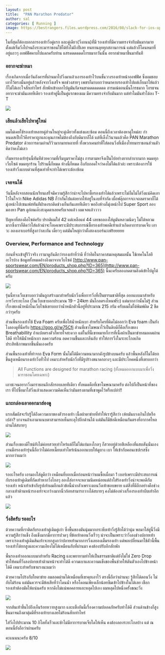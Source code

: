 ```yaml
---
layout: post
title:  "PAN Marathon Predator"
author: sal
categories: [ Running ]
image: https://bestrangers.files.wordpress.com/2016/08/slack-for-ios-upload-6.jpg
---
```


ในที่สุดก็ต้องบอกลารองเท้าวิ่งคู่แรก และคู่เดียว(วิ่งถนน)ที่มี รองเท้าที่มีความทรงจำกับมันมากมาย ตั้งแต่เริ่มวิ่งไปจนถึงระยะมาราธอนใช้ได้ยังไม่ถึงปีเลย ทนทานลุยทุกสถานการณ์  แต่แล้วก็โดนหมาที่อยู่แถวๆ ออฟฟิศคาบไปแดกครับท่าน แสรดดดดดดโกรธมากวันนั้น อยากฆ่าหมาขึ้นมาทันที

### อยากจะฆ่าหมา
เรื่องเกิดจากเมื่อวันอังคารที่ผ่านมาไปวิ่งมาแล้วเอารองเท้าไว้บนชั้นวางรองเท้าหน้าออฟฟิศ ซึ่งผมชอบเอาไว้ตรงนั้นอยู่แล้วหลังจากวิ่งเสร็จ พอช่วงสายๆ เพชรก็มาบอกว่าหมาคาบรองเท้าไปแต่เก็บมาให้แล้วก็ไม่ได้เอะใจสักเท่าไหร่ สักพักเข้าออกไปดูมันกัดจนขาดดดดดดดด อารมณ์ตอนนั้นโกรธมาก โกรธจนอยากจะฆ่ามันเลยทีเดียว รองเท้าคู่นี้เป็นคู่แรกของผม มีความทรงจำกับมันมาก แต่ทำไมมันทำได้ลง T-T

<img src="https://bestrangers.files.wordpress.com/2016/08/slack-for-ios-upload-4.jpg?w=1472">

### เสียแล้วเสียไปหาคู่ใหม่
ผมไม่เคยใช้รองเท้าหลายคู่ส่วนใหญ่จะคู่เดียวทั้งแข่งและซ้อม ตอนนี้ถึงเวลาต้องหาคู่ใหม่ละ กำหนดสเป็กไว้คือราคาถูกและคุณภาพไม่ต้องถึงกับดีมากก็ได้ แต่ที่เล็งไว้นานแล้วคือ PAN Marathon Predator ด้วยการตามอ่านรีวิวมากมายหลายที่ ทั้งพวกเคนย่าที่ใส่ตอนวิ่งที่เมืองไทยมาราธอนส่วนตัวคิดว่าคงไม่เลว

เริ่มหารองเท้ารุ่นนี้ทันทีด้วยความที่เริ่มบูมราคาไม่สูง การตามหาจึงเป็นไปอย่างยากลำบากมาก หมดทุกเว็บไซต์ หมดทุกร้าน ไปร้านนี้ก็หมด ห้างนี้ก็หมด ถึงกับถอดใจว่าคงไม่ได้แล้วล่ะ เพราะต้องการใช้รองเท้าวิ่งแบบด่วนที่สุดเท่าที่จะทำได้เพราะต้องซ้อม

### เจอจนได้
วันนี้หลังจากสอนนักเรียนเสร็จมีความรู้สึกว่าน่าจะไปหาซื้อรองเท้าได้แล้วเพราะไม่งั้นไม่ได้วิ่งแน่คิดเอาไว้ในใจว่า Nike Adidas NB ก็ว่ากันไปแต่อยากให้อยู่ในงบที่จำกัด เผื่อฟลุ๊กอาจจะเจอลดราคาก็ได้ มุ่งหน้าไปเซนเฟสทันทีฝ่าดงรถติดช่วงเย็นกันเลยทีเดียว พอถึงห้างก็มุ่งหน้าไป Super Sport ลองมองหา Pan ดูก่อนเอ๊ะสะดุดตาเลยครับเจอแล้ว ผมเจอแล้วววว

ปัญหาที่สองคือไซต์ครับ ปรกติผมใส่ 42 แต่เหลือแค่ 44 เลยขอลองใส่ดูมันหลวมนิดๆ ไม่ได้หลวมมากซึ่งเราก็ติดว่าใส่แล้วน่าจะโอเคเพราะมีประสบการณ์ซื้อรองเท้าพอดีเท้าแล้วเกิดอาการบาดเจ็บ เอาวะ ลองเอาเบอร์ที่สูงกว่าละกัน เดี๋ยวๆ แต่มันใหญ่กว่าตั้งสองเบอร์นะเฟร้ยยยยย

### Overview, Performance and Technology
ก่อนที่จะเข้าสู่รีวิวจริง เรามาดูกันดีกว่ารองเท้าที่ว่าดี ที่ว่าฮิตในราคาสมเหตุสมผลนั้น ใช้เทคโนโลยีอะไรบ้าง ข้อมูลทั้งหมดอ้างอิงมาจากเว็บไซต์ [http://www.pan-sportswear.com/EN/products_shop.php?ID=365](http://www.pan-sportswear.com/EN/products_shop.php?ID=365) นี้นะครับลองกดตามลิงค์เข้าไปดูได้ครับ

<img src="https://bestrangers.files.wordpress.com/2016/08/photo2012-21-255820be2c2042032200520pm.jpg?w=1470">

รุ่นนี้ทางเว็บเขาบอกว่ามันถูกสร้างมาสำหรับนักวิ่งเพื่อการวิ่งที่เป็นธรรมชาติที่สุด ออกแบบมาสำหรับการวิ่งระยะไกล (ในเว็บเขาบอกประมาณ 19 – 24km มันไกลตรงไหนฟร๊ะ) แต่มากกว่านั้นไม่รู้ ส่วนเรื่องของน้ำหนักในเว็บไซต์เขาบอกว่าน้ำหนักตัวนี้อยู่ที่ประมาณ 215 กรัม ครับผมไม่ได้พิมพ์ผิด 2 ขีดกว่าๆครับ

ส่วนพื้นรองเท้าใช้ Eva Foam ครับเพื่อให้น้ำหนักเบา สำหรับใครที่คิดไม่ออกว่า Eva foam เป็นยังไงลองดูที่นี่ครับ https://goo.gl/w75Cfj ส่วนที่เขาโฆษณาไว้เป็นดิบดีก็คือเรื่องของ Breathabillity ถ้าแปลตรงตัวก็หายใจสะดวก แต่ในที่นี้เขาหมายก็การที่เนื้อผ้าเป็นตาข่ายลมลอดผ่านได้ดี ทำให้มีน้ำหนักเบา ลดความร้อน ลดความชื้นและกลิ่นอับ ทำให้การวิ่งในระยะไกลเกิดประสิทธิภาพมากขึ้นนั่นเองครับ

ส่วนพื้นรองเท้าที่ทำจาก Eva Form นั้นไม่ได้มีความหนามากดังรูปข้างบนครับ แล้วพื้นหลังก็ไม่ได้ยกขึ้นสูงเหมือนรองเท้าวิ่งทั่วไป เหมาะสำหรับนักวิ่งที่มีรูปร่างขนาดกลางๆ และมีประโยคหนึ่งที่เขาบอกว่า

>All Functions are designed for marathon racing (ทั้งหมดออกแบบมาเพื่อวิ่งมาราธอนโดยเฉพาะ)

เอาซะจนอยากวิ่งมาราธอนอีกสักรอบเลยทีเดียว ทั้งหมดคือที่เขาโฆษณามาครับ ต่อไปก็เป็นหน้าที่ของเรา ที่ไปซื้อมาใส่วิ่งแล้วแสดงความคิดเห็นว่ามันตรงตามที่เขาพูดไว้หรือเปล่า!!

### แกะกล่องเอาออกมาส่องดู
แรกสัมผัสจะรับรู้ได้ถึงความเบาของตัวรองเท้า เนื้อผ้าตาข่ายที่ทำให้เรารู้สึกว่า เห้ยมันบางเกินไปหรือเปล่า? บางจนถ้าเอามาแนบตาสามารถเห็นทะลุไปอีกด้านได้ แต่มันก็มีข้อดีเหมือนกันตรงที่อากาศไหลผ่านได้สบายๆ

<img src="https://bestrangers.files.wordpress.com/2016/08/13936554_1338685066161045_2011859832_n.jpg">

ส่วนเรื่องของดีไซน์ยังไม่ค่อยสวยเท่าไหร่แต่ก็ไม่ได้แย่มองไกลๆ ก็สวยอยู่ด้วยสีเหลืองที่แสบสันนั่นเอง งานมือรองเท้ารุ่นนี้ถือว่าไม่ค่อยเนี๊ยบเท่าไหร่เน้นออกแบบให้ดูบาง เบา ให้เข้ากับคอนเซปเรสซิ่งมากกว่าผมว่า

<img src="https://bestrangers.files.wordpress.com/2016/08/13933034_1338748276154724_1729267317_n.jpg">

รออะไรครับ เอามองใส่ดูดีกว่า เหมือนที่บอกเมื่อก่อนหน้าว่าผมซื้อเผื่อมา 1 เบอร์เพราะมีประสบการณ์กับรองเท้าคู่เดิมที่กัดเท้าหากวิ่งไกลๆ ลองใส่อาจจะหลวมนิดหน่อยแต่ถ้าใส่ร้องเท้าวิ่งน่าจะพอดีกับรองเท้า หน้าเท้าเข้ากับรูปเท้าผมอีกแล้วข้อนี้น่ากลัวเพราะตอนวิ่งเท้าชอบขยาย แต่สิ่งที่ดีอีกอย่างคือช่วงกลางเท้าด้านหน้ารองเท้าจะกว้างมากนิ้วก้อยสามารถวางได้สบายๆ คงไม่ต้องห่วงเรื่องรองเท้าบีบเท้าอีกแล้ว

<img src="https://bestrangers.files.wordpress.com/2016/08/13936647_1338685056161046_37068596_n.jpg">

### วิ่งสิครับ รออะไร
ด้วยความที่เราติดกับรองเท้าคู่เดิมคู่เก่า ซึ่งพื้นของมันนุ่มมากกระชับเท้าวิ่งรู้สึกได้ว่านุ่ม พอมาใส่คู่นี้วิ่งมีความรู้สึกว่าแข็ง ถึงแข็งมากมีอาการปวดๆ ที่ข้อเท้าตอนวิ่งเร็วๆ น่าจะเป็นเพราะว่าวิ่งลงช่วงปลายเท้า เพราะรองเท้าคู่เดิมส้นเท้าจะยกสูงกว่าปลายเท้ามากการวิ่งเลยลงเต็มรองเท้า แต่พอเปลี่ยนมาใช้ตัวนี้พื้นรองเท้าได้ยกสูงและความเอียงไม่ได้เหมือนกับที่ผ่านมา คงต้องปรับอีกสักพัก

พื้นรองเท้าออกแบบมาสำหรับ Racing และพยายามทำให้เป็นธรรมชาติแต่ยังไม่ใช่ Zero Drop ทำให้คนที่วิ่งลงปลายเท้าด้านหน้าจะทำได้ดี ความเบาและความแข็งของพื้นช่วยให้ดันตัวเองไปข้างหน้าได้ดี เหมาะสำหรับขาแรงนะผมว่า

ด้วยความโปร่งกับใยตาข่าย ลมลอดผ่านได้เหมือนที่เขาคุยเอาไว้ ตรงนี้ถือว่าผ่านนะ รู้สึกได้ตอนวิ่ง ไม่อับไม่ร้อน แต่มันควรจะมีข้อเสียที่ว่าโดนน้ำ หรือโคลนเพียงเล็กน้อยซึมเข้าไปข้างในได้เลย เชือกรองเท้าต้องมัดให้แน่นครับ หากดึงไม่แน่พอคลายและหลุดไปเอง ผมหลุดไปหนึ่งครั้งขณะวิ่ง

<img src="https://bestrangers.files.wordpress.com/2016/08/pic4-365.jpg">

จากส้นเท้าขึ้นไปถึงเอ็นร้อยหวายสูงมาก และแข็งอันนี้เรื่องความปลอดภัยครับทำได้ดี ส่วนด้านข้างก็สูงขึ้นมาจนถึงตาตุ่มดีที่รองเท้าบางเลยไม่ร้อนสักเท่าไหร่

ใส่วิ่งไปประมาณ 10 กิโลทั้งเร็วและช้าไม่มีอาการบาดเจ็บใดให้เห็น คงต้องลองระยะไกลบ้าง แต่ ณ ตอนนี้ยังถือว่าผ่านครับ

<span class="spoiler">คะแนนนะครับ 8/10</span>

<img src="https://bestrangers.files.wordpress.com/2016/08/file2012-22-255820be2c2022004200120pm.jpeg">